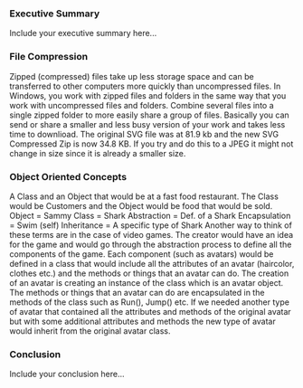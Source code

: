 ### Executive Summary
Include your executive summary here...

### File Compression
Zipped (compressed) files take up less storage space and can be transferred to other computers more quickly than uncompressed files. In Windows, you work with zipped files and folders in the same way that you work with uncompressed files and folders. Combine several files into a single zipped folder to more easily share a group of files. Basically you can send or share a smaller and less busy version of your work and takes less time to downlioad.
The original SVG file was at 81.9 kb and the new SVG Compressed Zip is now 34.8 KB. If you try and do this to a JPEG it might not change in size since it is already a smaller size.
### Object Oriented Concepts
A Class and an Object that would be at a fast food restaurant. The Class would be Customers and the Object would be food that would be sold.
Object = Sammy
Class = Shark
Abstraction = Def. of a Shark
Encapsulation = Swim (self)
Inheritance = A specific type of Shark
Another way to think of these terms are in the case of video games. The creator would have an idea for the game and would go through the abstraction process to define all the components of the game. Each component (such as avatars) would be defined in a class that would include all the attributes of an avatar (haircolor, clothes etc.) and the methods or things that an avatar can do. The creation of an avatar is creating an instance of the class which is an avatar object. The methods or things that an avatar can do are encapsulated in the methods of the class such as Run(), Jump() etc. If we needed another type of avatar that contained all the attributes and methods of the original avatar but with some additional attributes and methods the new type of avatar would inherit from the original avatar class.
### Conclusion
Include your conclusion here...
